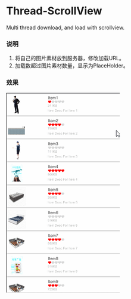 # Thread-ScrollView
Multi thread download, and load with scrollview.

### 说明
1. 将自己的图片素材放到服务器，修改加载URL。
2. 加载数超过图片素材数量，显示为PlaceHolder。

### 效果
![image](https://github.com/setsuodu/Thread-ScrollView/blob/master/post-media/GIF.gif?raw=true)
